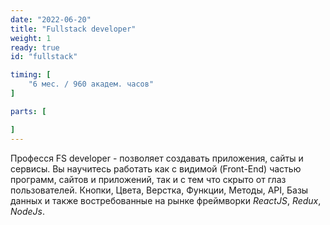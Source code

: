 ```yaml
---
date: "2022-06-20"
title: "Fullstack developer"
weight: 1
ready: true
id: "fullstack"

timing: [
    "6 мес. / 960 академ. часов"
]

parts: [

]
---
```


Професся FS developer - позволяет создавать приложения, сайты и сервисы. Вы научитесь работать как с видимой (Front-End) частью программ, сайтов и приложений, так и с тем что скрыто от глаз пользователей. Кнопки, Цвета, Верстка, Функции, Методы, API, Базы данных и также востребованные на рынке фреймворки _ReactJS_, _Redux_, _NodeJs_.
